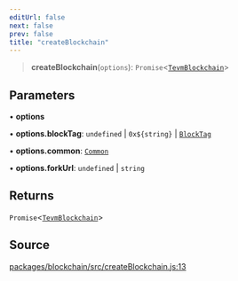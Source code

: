 ```yaml
---
editUrl: false
next: false
prev: false
title: "createBlockchain"
---
```


> **createBlockchain**(`options`): `Promise`\<[`TevmBlockchain`](/reference/classes/tevmblockchain/)\>

## Parameters

• **options**

• **options\.blockTag**: `undefined` \| ```0x${string}``` \| [`BlockTag`](/reference/utils/type-aliases/blocktag/)

• **options\.common**: [`Common`](/reference/common/classes/common/)

• **options\.forkUrl**: `undefined` \| `string`

## Returns

`Promise`\<[`TevmBlockchain`](/reference/classes/tevmblockchain/)\>

## Source

[packages/blockchain/src/createBlockchain.js:13](https://github.com/evmts/tevm-monorepo/blob/main/packages/blockchain/src/createBlockchain.js#L13)
